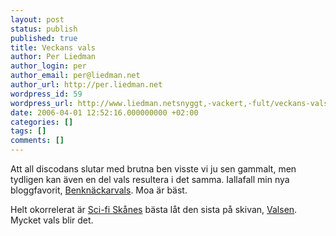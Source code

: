 ```yaml
---
layout: post
status: publish
published: true
title: Veckans vals
author: Per Liedman
author_login: per
author_email: per@liedman.net
author_url: http://per.liedman.net
wordpress_id: 59
wordpress_url: http://www.liedman.netsnyggt,-vackert,-fult/veckans-vals/
date: 2006-04-01 12:52:16.000000000 +02:00
categories: []
tags: []
comments: []
---
```

Att all discodans slutar med brutna ben visste vi ju sen gammalt, men tydligen kan även en del vals resultera i det samma. Iallafall min nya bloggfavorit, <a href="http://hem.bredband.net/moalar/">Benknäckarvals</a>. Moa är bäst.

Helt okorrelerat är <a href="http://www.last.fm/music/Sci-Fi+Sk%C3%A5ne">Sci-fi Skånes</a> bästa låt den sista på skivan, <a href="http://www.last.fm/music/Sci-Fi+Sk%C3%A5ne/_/Valsen">Valsen</a>. Mycket vals blir det.
